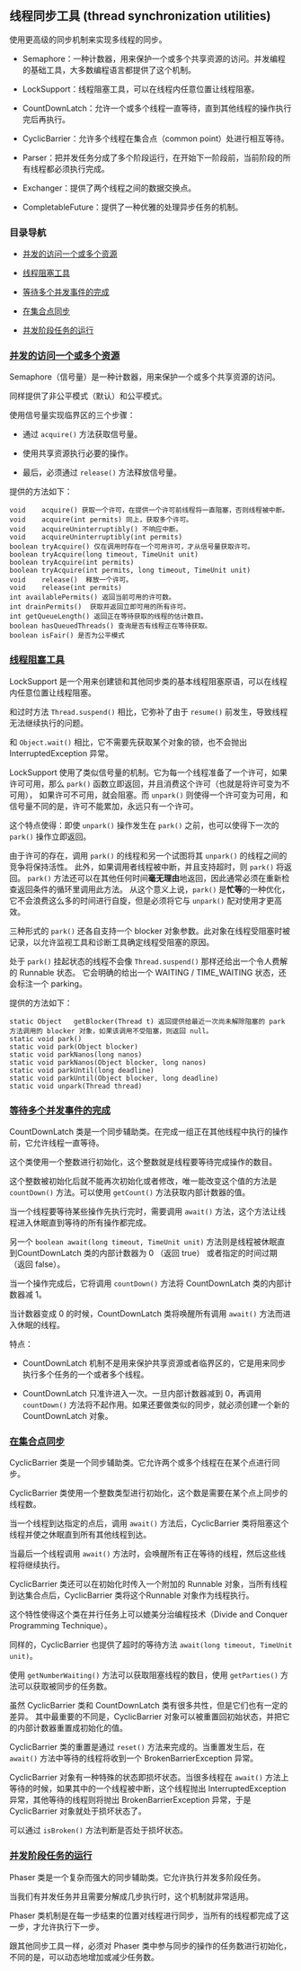 ## 线程同步工具 (thread synchronization utilities)

使用更高级的同步机制来实现多线程的同步。

- Semaphore：一种计数器，用来保护一个或多个共享资源的访问。并发编程的基础工具，大多数编程语言都提供了这个机制。

- LockSupport：线程阻塞工具，可以在线程内任意位置让线程阻塞。

- CountDownLatch：允许一个或多个线程一直等待，直到其他线程的操作执行完后再执行。 

- CyclicBarrier：允许多个线程在集合点（common point）处进行相互等待。

- Parser：把并发任务分成了多个阶段运行，在开始下一阶段前，当前阶段的所有线程都必须执行完成。

- Exchanger：提供了两个线程之间的数据交换点。

- CompletableFuture：提供了一种优雅的处理异步任务的机制。


### 目录导航

- [并发的访问一个或多个资源](#并发的访问一个或多个资源)

- [线程阻塞工具](#线程阻塞工具)

- [等待多个并发事件的完成](#等待多个并发事件的完成)

- [在集合点同步](#在集合点同步)

- [并发阶段任务的运行](#并发阶段任务的运行)



### [并发的访问一个或多个资源](tsu_01/Main.java "查看示例")

Semaphore（信号量）是一种计数器，用来保护一个或多个共享资源的访问。

同样提供了非公平模式（默认）和公平模式。

使用信号量实现临界区的三个步骤：

- 通过 `acquire()` 方法获取信号量。

- 使用共享资源执行必要的操作。

- 最后，必须通过 `release()` 方法释放信号量。


提供的方法如下：
```
void	acquire() 获取一个许可，在提供一个许可前线程将一直阻塞，否则线程被中断。
void	acquire(int permits) 同上，获取多个许可。
void	acquireUninterruptibly() 不响应中断。
void	acquireUninterruptibly(int permits) 
boolean	tryAcquire() 仅在调用时存在一个可用许可，才从信号量获取许可。
boolean	tryAcquire(long timeout, TimeUnit unit) 
boolean	tryAcquire(int permits) 
boolean	tryAcquire(int permits, long timeout, TimeUnit unit) 
void	release()  释放一个许可。
void	release(int permits) 
int	availablePermits() 返回当前可用的许可数。
int	drainPermits()  获取并返回立即可用的所有许可。
int	getQueueLength() 返回正在等待获取的线程的估计数目。
boolean	hasQueuedThreads() 查询是否有线程正在等待获取。
boolean	isFair() 是否为公平模式
```


### [线程阻塞工具](tsu_02/Main.java "查看示例")

LockSupport 是一个用来创建锁和其他同步类的基本线程阻塞原语，可以在线程内任意位置让线程阻塞。

和过时方法 `Thread.suspend()` 相比，它弥补了由于 `resume()` 前发生，导致线程无法继续执行的问题。

和 `Object.wait()` 相比，它不需要先获取某个对象的锁，也不会抛出 InterruptedException 异常。

LockSupport 使用了类似信号量的机制。它为每一个线程准备了一个许可，如果许可可用，那么 `park()` 函数立即返回，并且消费这个许可（也就是将许可变为不可用），
如果许可不可用，就会阻塞。而 `unpark()` 则使得一个许可变为可用，和信号量不同的是，许可不能累加，永远只有一个许可。

这个特点使得：即使 `unpark()` 操作发生在 `park()` 之前，也可以使得下一次的 `park()` 操作立即返回。

由于许可的存在，调用 `park()` 的线程和另一个试图将其 `unpark()` 的线程之间的竞争将保持活性。
此外，如果调用者线程被中断，并且支持超时，则 `park()` 将返回。
`park()` 方法还可以在其他任何时间**毫无理由**地返回，因此通常必须在重新检查返回条件的循环里调用此方法。
从这个意义上说，`park()` 是**忙等**的一种优化，它不会浪费这么多的时间进行自旋，但是必须将它与 `unpark()` 配对使用才更高效。

三种形式的 `park()` 还各自支持一个 blocker 对象参数。此对象在线程受阻塞时被记录，以允许监视工具和诊断工具确定线程受阻塞的原因。

处于 `park()` 挂起状态的线程不会像 `Thread.suspend()` 那样还给出一个令人费解的 Runnable 状态。
它会明确的给出一个 WAITING / TIME_WAITING 状态，还会标注一个 parking。

提供的方法如下：
```
static Object   getBlocker(Thread t) 返回提供给最近一次尚未解除阻塞的 park 方法调用的 blocker 对象，如果该调用不受阻塞，则返回 null。
static void	park() 
static void	park(Object blocker) 
static void	parkNanos(long nanos) 
static void	parkNanos(Object blocker, long nanos) 
static void	parkUntil(long deadline)
static void	parkUntil(Object blocker, long deadline)
static void	unpark(Thread thread)
```

### [等待多个并发事件的完成](tsu_03/Main.java "查看示例")

CountDownLatch 类是一个同步辅助类。在完成一组正在其他线程中执行的操作前，它允许线程一直等待。

这个类使用一个整数进行初始化，这个整数就是线程要等待完成操作的数目。

这个整数被初始化后就不能再次初始化或者修改，唯一能改变这个值的方法是 `countDown()` 方法。可以使用 `getCount()` 方法获取内部计数器的值。

当一个线程要等待某些操作先执行完时，需要调用 `await()` 方法，这个方法让线程进入休眠直到等待的所有操作都完成。

另一个 `boolean await(long timeout, TimeUnit unit)` 方法则是线程被休眠直到CountDownLatch 类的内部计数器为 0 （返回 true） 或者指定的时间过期（返回 false）。

当一个操作完成后，它将调用 `countDown()` 方法将 CountDownLatch 类的内部计数器减 1。

当计数器变成 0 的时候，CountDownLatch 类将唤醒所有调用 `await()` 方法而进入休眠的线程。

特点：

- CountDownLatch 机制不是用来保护共享资源或者临界区的，它是用来同步执行多个任务的一个或者多个线程。

- CountDownLatch 只准许进入一次。一旦内部计数器减到 0，再调用 `countDown()` 方法将不起作用。如果还要做类似的同步，就必须创建一个新的 CountDownLatch 对象。


### [在集合点同步](tsu_04/Main.java "查看示例")

CyclicBarrier 类是一个同步辅助类。它允许两个或多个线程在在某个点进行同步。

CyclicBarrier 类使用一个整数类型进行初始化，这个数是需要在某个点上同步的线程数。

当一个线程到达指定的点后，调用 `await()` 方法后，CyclicBarrier 类将阻塞这个线程并使之休眠直到所有其他线程到达。

当最后一个线程调用 `await()` 方法时，会唤醒所有正在等待的线程，然后这些线程将继续执行。

CyclicBarrier 类还可以在初始化时传入一个附加的 Runnable 对象，当所有线程到达集合点后，CyclicBarrier 类将这个Runnable 对象作为线程执行。

这个特性使得这个类在并行任务上可以媲美分治编程技术（Divide and Conquer Programming Technique）。

同样的，CyclicBarrier 也提供了超时的等待方法 `await(long timeout, TimeUnit unit)`。

使用 `getNumberWaiting()` 方法可以获取阻塞线程的数目，使用 `getParties()` 方法可以获取被同步的任务数。

虽然 CyclicBarrier 类和 CountDownLatch 类有很多共性，但是它们也有一定的差异。
其中最重要的不同是，CyclicBarrier 对象可以被重置回初始状态，并把它的内部计数器重置成初始化的值。

CyclicBarrier 类的重置是通过 `reset()` 方法来完成的。当重置发生后，在 `await()` 方法中等待的线程将收到一个 BrokenBarrierException 异常。

CyclicBarrier 对象有一种特殊的状态即损坏状态。当很多线程在 `await()` 方法上等待的时候，如果其中的一个线程被中断，这个线程抛出
InterruptedException 异常，其他等待的线程则将抛出 BrokenBarrierException 异常，于是CyclicBarrier 对象就处于损坏状态了。

可以通过 `isBroken()` 方法判断是否处于损坏状态。


### [并发阶段任务的运行](tsu_05/Main.java "查看示例")

Phaser 类是一个复杂而强大的同步辅助类。它允许执行并发多阶段任务。

当我们有并发任务并且需要分解成几步执行时，这个机制就非常适用。

Phaser 类机制是在每一步结束的位置对线程进行同步，当所有的线程都完成了这一步，才允许执行下一步。

跟其他同步工具一样，必须对 Phaser 类中参与同步的操作的任务数进行初始化，不同的是，可以动态地增加或减少任务数。







